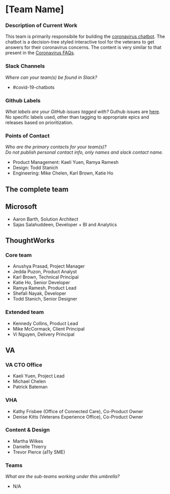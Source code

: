 # [Team Name]

### Description of Current Work

This team is primarily responsibile for building the [coronavirus chatbot](https://www.va.gov/coronavirus-chatbot/).
The chatbot is a decision-tree styled interactive tool for the veterans to get answers for their coronavirus concerns. 
The content is very similar to that present in the [Coronavirus FAQs](https://www.va.gov/coronavirus-veteran-frequently-asked-questions/). 

### Slack Channels
_Where can your team(s) be found in Slack?_
- #covid-19-chatbots


### Github Labels
_What labels are your GitHub issues tagged with?_
Guthub issues are [here](https://github.com/department-of-veterans-affairs/covid19-chatbot). 
No specific labels used, other than tagging to appropriate epics and releases based on prioritization. 

### Points of Contact 
_Who are the primary contacts for your team(s)?  
Do not publish personal contact info, only names and slack contact name._
- Product Management: Kaeli Yuen, Ramya Ramesh
- Design: Todd Stanich
- Engineering:  Mike Chelen, Karl Brown, Katie Ho

## The complete team

## Microsoft
- Aaron Barth, Solution Architect
- Sajas Salahuddeen, Developer + BI and Analytics

## ThoughtWorks
### Core team
- Anushya Prasad, Project Manager
- Jedda Puzon, Product Analyst
- Karl Brown, Technical Principal
- Katie Ho, Senior Developer
- Ramya Ramesh, Product Lead
- Shefali Nayak, Developer
- Todd Stanich, Senior Designer

### Extended team
- Kennedy Collins, Product Lead
- Mike McCormack, Client Principal
- Vi Nguyen, Delivery Principal

## VA
### VA CTO Office
- Kaeli Yuen, Project Lead
- Michael Chelen
- Patrick Bateman

### VHA
- Kathy Frisbee (Office of Connected Care), Co-Product Owner
- Denise Kitts (Veterans Experience Office), Co-Product Owner

### Content & Design
- Martha Wilkes
- Danielle Thierry
- Trevor Pierce (a11y SME)

### Teams
_What are the sub-teams working under this umbrella?_
- N/A


